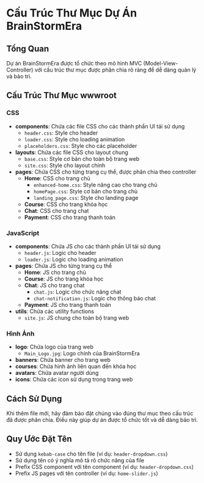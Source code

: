 # Cấu Trúc Thư Mục Dự Án BrainStormEra

## Tổng Quan

Dự án BrainStormEra được tổ chức theo mô hình MVC (Model-View-Controller) với cấu trúc thư mục được phân chia rõ ràng để dễ dàng quản lý và bảo trì.

## Cấu Trúc Thư Mục wwwroot

### CSS

- **components**: Chứa các file CSS cho các thành phần UI tái sử dụng
  - `header.css`: Style cho header
  - `loader.css`: Style cho loading animation
  - `placeholders.css`: Style cho các placeholder
- **layouts**: Chứa các file CSS cho layout chung
  - `base.css`: Style cơ bản cho toàn bộ trang web
  - `site.css`: Style cho layout chính
- **pages**: Chứa CSS cho từng trang cụ thể, được phân chia theo controller
  - **Home**: CSS cho trang chủ
    - `enhanced-home.css`: Style nâng cao cho trang chủ
    - `homePage.css`: Style cơ bản cho trang chủ
    - `landing_page.css`: Style cho landing page
  - **Course**: CSS cho trang khóa học
  - **Chat**: CSS cho trang chat
  - **Payment**: CSS cho trang thanh toán

### JavaScript

- **components**: Chứa JS cho các thành phần UI tái sử dụng
  - `header.js`: Logic cho header
  - `loader.js`: Logic cho loading animation
- **pages**: Chứa JS cho từng trang cụ thể
  - **Home**: JS cho trang chủ
  - **Course**: JS cho trang khóa học
  - **Chat**: JS cho trang chat
    - `chat.js`: Logic cho chức năng chat
    - `chat-notification.js`: Logic cho thông báo chat
  - **Payment**: JS cho trang thanh toán
- **utils**: Chứa các utility functions
  - `site.js`: JS chung cho toàn bộ trang web

### Hình Ảnh

- **logo**: Chứa logo của trang web
  - `Main_Logo.jpg`: Logo chính của BrainStormEra
- **banners**: Chứa banner cho trang web
- **courses**: Chứa hình ảnh liên quan đến khóa học
- **avatars**: Chứa avatar người dùng
- **icons**: Chứa các icon sử dụng trong trang web

## Cách Sử Dụng

Khi thêm file mới, hãy đảm bảo đặt chúng vào đúng thư mục theo cấu trúc đã được phân chia. Điều này giúp dự án được tổ chức tốt và dễ dàng bảo trì.

## Quy Ước Đặt Tên

- Sử dụng `kebab-case` cho tên file (ví dụ: `header-dropdown.css`)
- Sử dụng tên có ý nghĩa mô tả rõ chức năng của file
- Prefix CSS component với tên component (ví dụ: `header-dropdown.css`)
- Prefix JS pages với tên controller (ví dụ: `home-slider.js`)
